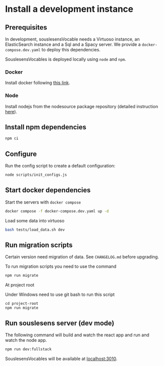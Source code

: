 # Install a development instance

## Prerequisites

In development, souslesensVocable needs a Virtuoso instance, an ElasticSearch instance and
a Sql and a Spacy server. We provide a `docker-compose.dev.yaml` to deploy this dependencies.

SouslesensVocables is deployed locally using `node` and `npm`.

### Docker

Install docker following [this link](https://docs.docker.com/engine/install/).

### Node

Install nodejs from the nodesource package repository (detailed instruction
[here](https://github.com/nodesource/distributions/blob/master/README.md#manual-installation)).

## Install npm dependencies

```bash
npm ci
```

## Configure

Run the config script to create a default configuration:

```bash
node scripts/init_configs.js
```

## Start docker dependencies

Start the servers with `docker compose`

```bash
docker compose -f docker-compose.dev.yaml up -d
```

Load some data into virtuoso

```bash
bash tests/load_data.sh dev
```

## Run migration scripts

Certain version need migration of data. See `CHANGELOG.md` before upgrading.

To run migration scripts you need to use the command

```bash
npm run migrate
```

At project root

Under Windows need to use git bash to run this script

```git bash
cd project-root
npm run migrate
```

## Run souslesens server (dev mode)

The following command will build and watch the react app and run and watch the node app.

```bash
npm run dev:fullstack
```

SouslesensVocables will be available at [localhost:3010](http://localhost:3010).

